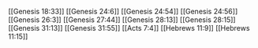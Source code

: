 [[Genesis 18:33]]
[[Genesis 24:6]]
[[Genesis 24:54]]
[[Genesis 24:56]]
[[Genesis 26:3]]
[[Genesis 27:44]]
[[Genesis 28:13]]
[[Genesis 28:15]]
[[Genesis 31:13]]
[[Genesis 31:55]]
[[Acts 7:4]]
[[Hebrews 11:9]]
[[Hebrews 11:15]]
